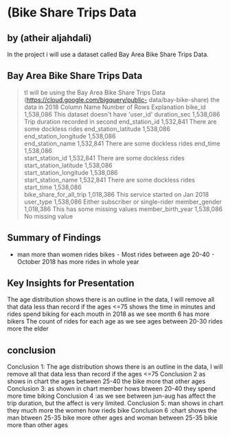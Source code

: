 # (Bike Share Trips Data
## by (atheir aljahdali)

In the project i will use a dataset called Bay Area Bike Share Trips Data.

## Bay Area Bike Share Trips Data

> tI will be using the Bay Area Bike Share Trips Data (https://cloud.google.com/bigquery/public- data/bay-bike-share) the data in 2018
Column Name    Number of Rows    Explanation
bike_id    1,538,086    This dataset doesn't have 'user_id'
duration_sec    1,538,086    Trip duration recorded in second
end_station_id    1,532,841    There are some dockless rides
end_station_latitude    1,538,086    
end_station_longitude    1,538,086    
end_station_name    1,532,841    There are some dockless rides
end_time    1,538,086    
start_station_id    1,532,841    There are some dockless rides
start_station_latitude    1,538,086    
start_station_longitude    1,538,086    
start_station_name    1,532,841    There are some dockless rides
start_time    1,538,086    
bike_share_for_all_trip    1,018,386    This service started on Jan 2018
user_type    1,538,086    Either subscriber or single-rider
member_gender    1,018,386    This has some missing values
member_birth_year    1,538,086    No missing value

## Summary of Findings

- man more than women rides bikes
⁃ Most rides between age 20-40
⁃ October 2018 has more rides in whole year

## Key Insights for Presentation
The age distribution shows there is an outline in the data, I will remove all that data less than record if the ages <=75
shows the time in minutes and rides spend biking for each mouth in 2018 as we see month 6 has more bikers
The count of rides for each age as we see ages between 20-30 rides more the elder

## conclusion
Conclusion 1: The age distribution shows there is an outline in the data, I will remove all that data less than record if the ages <=75
Conclusion 2 as shows in chart the ages between 25-40 the bike more that other ages 
Conclusion 3: as shown in chart member hows btween 20-40 they spend more time biking 
Conclusion 4 :as we see between jun-aug has affect the trip duration, but the affect is very limited. 
Conclusion 5: man shows in chart they much more the women how rieds bike
Conclusion 6 :chart shows the man btween 25-35 bike more other ages and woman between 25-35 bikie more than other ages
